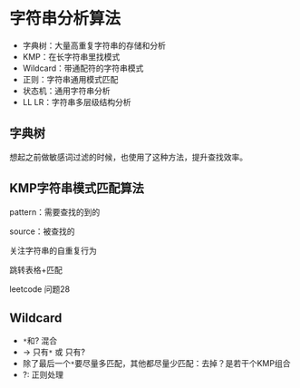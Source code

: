 # 字符串分析算法

- 字典树：大量高重复字符串的存储和分析
- KMP：在长字符串里找模式
- Wildcard：带通配符的字符串模式
- 正则：字符串通用模式匹配
- 状态机：通用字符串分析
- LL LR：字符串多层级结构分析

## 字典树
想起之前做敏感词过滤的时候，也使用了这种方法，提升查找效率。

## KMP字符串模式匹配算法
pattern：需要查找的到的

source：被查找的

关注字符串的自重复行为

跳转表格+匹配

leetcode 问题28

## Wildcard
- `*`和? 混合
- -> 只有`*` 或 只有? 
- 除了最后一个`*`要尽量多匹配，其他都尽量少匹配：去掉？是若干个KMP组合 
- ?: 正则处理
